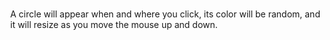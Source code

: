<!DOCTYPE html>
<html lang="en">
<head>
  <meta charset="UTF-8">
  <meta name="viewport" content="width=device-width, initial-scale=1.0">
  <script defer src="https://cdnjs.cloudflare.com/ajax/libs/p5.js/1.4.0/p5.js"></script>
  <style>
    body {
      display: flex;
      align-items: center;
      justify-content: center;
      height: 100vh;
      margin: 0;
    }
  </style>
</head>
<body>
  <main aria-live="polite">
    <p id="dynamic-description">A circle will appear when and where you click, its color will be random, and it will resize as you move the mouse up and down.</p>

  <script>
    // Define variables
    let circleX, circleY;
    let bgColor;

    function setup() {
      createCanvas(400, 400);
      // Initialize variables
      circleX = width / 2;
      circleY = height / 2;
      bgColor = color(200, 200, 200);
    }

    function draw() {
      background(bgColor);

      // Draw a circle at the current position
      fill(255, 0, 0);
      ellipse(circleX, circleY, 50, 50);
    }

    function mousePressed() {
      // Change circle color on mouse press
      bgColor = color(random(255), random(255), random(255));

      // Move circle to the mouse position on mouse press
      circleX = mouseX;
      circleY = mouseY;
    }

    function mouseMoved() {
      // Change circle size based on mouse Y position
      let newSize = map(mouseY, 0, height, 10, 100);
      ellipse(circleX, circleY, newSize, newSize);
    }
  </script>

  </main>
</body>
</html>
